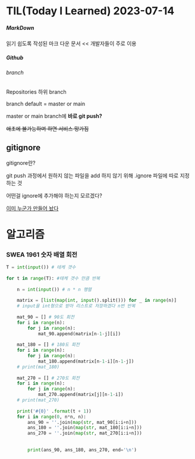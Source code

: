 # TIL(Today I Learned) 2023-07-14

##### MarkDown

읽기 쉽도록 작성된 마크 다운 문서 << 개발자들이 주로 이용



##### Github

###### branch

Repositories 하위 branch 

branch default = master or main

master or main branch에 **바로 git push?**

~~애초에 불가능하며 하면 서비스 망가짐~~



## gitignore

gitignore란?

git push 과정에서 원하지 않는 파일을 add 하지 않기 위해 .ignore 파일에 따로 지정하는 것

어떤걸 ignore에 추가해야 하는지 모르겠다?

[이미 누군가 만들어 놨다](https://www.toptal.com/developers/gitignore)

# 알고리즘

### SWEA 1961 숫자 배열 회전

```python
T = int(input()) # 테케 갯수
 
for t in range(T): #태케 갯수 만큼 반복
     
    n = int(input()) # n * n 행렬
 
    matrix = [list(map(int, input().split())) for _ in range(n)]
    # input을 int형으로 받아 리스트로 저장하겠다 n번 반복
 
    mat_90 = [] # 90도 회전 
    for i in range(n):
        for j in range(n):
            mat_90.append(matrix[n-1-j][i]) 
     
    mat_180 = [] # 180도 회전
    for i in range(n):
        for j in range(n):
            mat_180.append(matrix[n-1-i][n-1-j])
    # print(mat_180)
 
    mat_270 = [] # 270도 회전
    for i in range(n):
        for j in range(n):
            mat_270.append(matrix[j][n-1-i])
    # print(mat_270)
 
    print('#{0}' .format(t + 1))
    for i in range(0, n*n, n):
        ans_90 = ''.join(map(str, mat_90[i:i+n]))
        ans_180 = ''.join(map(str, mat_180[i:i+n]))
        ans_270 = ''.join(map(str, mat_270[i:i+n]))
         
 
        print(ans_90, ans_180, ans_270, end='\n')
```







